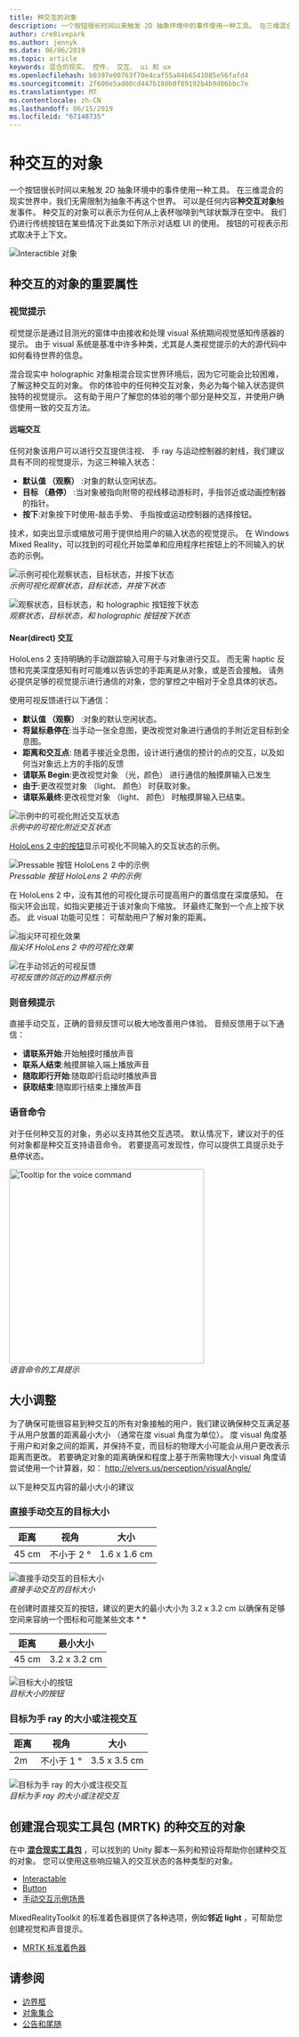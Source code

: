 ```yaml
---
title: 种交互的对象
description: 一个按钮很长时间以来触发 2D 抽象环境中的事件使用一种工具。 在三维混合的现实世界中，我们无需限制为抽象不再这个世界。
author: cre8ivepark
ms.author: jennyk
ms.date: 06/06/2019
ms.topic: article
keywords: 混合的现实、 控件、 交互、 ui 和 ux
ms.openlocfilehash: b0397e00763f70e4caf55a84b6541085e56fafd4
ms.sourcegitcommit: 2f600e5ad00cd447b180b0f89192b4b9d86bbc7e
ms.translationtype: MT
ms.contentlocale: zh-CN
ms.lasthandoff: 06/15/2019
ms.locfileid: "67148735"
---
```

# <a name="interactable-object"></a>种交互的对象

一个按钮很长时间以来触发 2D 抽象环境中的事件使用一种工具。 在三维混合的现实世界中，我们无需限制为抽象不再这个世界。 可以是任何内容**种交互对象**触发事件。 种交互的对象可以表示为任何从上表杯咖啡到气球状飘浮在空中。 我们仍进行传统按钮在某些情况下此类如下所示对话框 UI 的使用。 按钮的可视表示形式取决于上下文。

![Interactible 对象](images/640px-interactibleobject-hero-640px.jpg)


## <a name="important-properties-of-the-interactable-object"></a>种交互的对象的重要属性

### <a name="visual-cue"></a>视觉提示

视觉提示是通过目测光的窗体中由接收和处理 visual 系统期间视觉感知传感器的提示。 由于 visual 系统是基准中许多种类，尤其是人类视觉提示的大的源代码中如何看待世界的信息。

混合现实中 holographic 对象相混合现实世界环境后，因为它可能会比较困难，了解这种交互的对象。 你的体验中的任何种交互对象，务必为每个输入状态提供独特的视觉提示。 这有助于用户了解您的体验的哪个部分是种交互，并使用户确信使用一致的交互方法。

#### <a name="far-interactions"></a>远端交互

任何对象该用户可以进行交互提供注视、 手 ray 与运动控制器的射线，我们建议具有不同的视觉提示，为这三种输入状态：
* **默认值 （观察）** :对象的默认空闲状态。
* **目标 （悬停）** :当对象被指向附带的视线移动游标时，手指邻近或动画控制器的指针。
* **按下**:对象按下时使用-敲击手势、 手指按或运动控制器的选择按钮。

技术，如突出显示或缩放可用于提供给用户的输入状态的视觉提示。 在 Windows Mixed Reality，可以找到的可视化开始菜单和应用程序栏按钮上的不同输入的状态的示例。 

![示例可视化观察状态，目标状态，并按下状态](images/640px-interactibleobject-states.png)<br>
*示例可视化观察状态，目标状态，并按下状态*

![观察状态，目标状态，和 holographic 按钮按下状态](images/MRTK_InteractableState.png)<br>
*观察状态，目标状态，和 holographic 按钮按下状态*

#### <a name="neardirect-interactions"></a>Near(direct) 交互

HoloLens 2 支持明确的手动跟踪输入可用于与对象进行交互。 而无需 haptic 反馈和完美深度感知有时可能难以告诉您的手距离是从对象，或是否会接触。 请务必提供足够的视觉提示进行通信的对象，您的掌控之中相对于全息具体的状态。

使用可视反馈进行以下通信：
* **默认值 （观察）** :对象的默认空闲状态。
* **将鼠标悬停在**:当手动一张全息图，更改视觉对象进行通信的手附近定目标到全息图。 
* **距离和交互点**: 随着手接近全息图，设计进行通信的预计的点的交互，以及如何当对象远上方的手指的反馈
* **请联系 Begin**:更改视觉对象 （光，颜色） 进行通信的触摸屏输入已发生
* **由于**:更改视觉对象 （light、 颜色） 时获取对象。
* **请联系最终**:更改视觉对象 （light、 颜色） 时触摸屏输入已结束。

![示例中的可视化附近交互状态](images/640px-interactibleobject-states-near.jpg)<br>
*示例中的可视化附近交互状态*

[HoloLens 2 中的按钮](https://microsoft.github.io/MixedRealityToolkit-Unity/Documentation/README_Button.html)显示可视化不同输入的交互状态的示例。

![Pressable 按钮 HoloLens 2 中的示例](images/640px-interactibleobject-pressablebutton-650px2.jpg)<br>
*Pressable 按钮 HoloLens 2 中的示例*

在 HoloLens 2 中，没有其他的可视化提示可提高用户的置信度在深度感知。 在指尖环会出现，如指尖更接近于该对象向下缩放。 环最终汇聚到一个点上按下状态。 此 visual 功能可见性： 可帮助用户了解对象的距离。

![指尖环可视化效果](images/640px-interactibleobject-pressablebutton-650px3.jpg)<br>
*指尖环 HoloLens 2 中的可视化效果*

![在手动邻近的可视反馈](images/HoloLens2_Proximity.gif)<br>
*可视反馈的邻近的边界框示例*


### <a name="audio-cue"></a>则音频提示
直接手动交互，正确的音频反馈可以极大地改善用户体验。 音频反馈用于以下通信：
* **请联系开始**:开始触摸时播放声音
* **联系人结束**:触摸屏输入端上播放声音
* **随取即行开始**:随取即行启动时播放声音
* **获取结束**:随取即行结束上播放声音

### <a name="voice-command"></a>语音命令
对于任何种交互的对象，务必以支持其他交互选项。 默认情况下，建议对于的任何对象都是种交互支持语音命令。 若要提高可发现性，你可以提供工具提示处于悬停状态。

<img src="images/640px-interactibleobject-voicecommand.jpg" alt="Tooltip for the voice command" title="语音命令的工具提示" width="350"><br/>*语音命令的工具提示*

## <a name="sizing"></a>大小调整
为了确保可能很容易到种交互的所有对象接触的用户，我们建议确保种交互满足基于从用户放置的距离最小大小 （通常在度 visual 角度为单位）。 度 visual 角度基于用户和对象之间的距离，并保持不变，而目标的物理大小可能会从用户更改表示距离而更改。 若要确定对象的距离确保和程度上基于所需物理大小 visual 角度请尝试使用一个计算器，如： http://elvers.us/perception/visualAngle/

以下是种交互内容的最小大小的建议

### <a name="target-size-for-direct-hand-interaction"></a>直接手动交互的目标大小
| 距离 | 视角 | 大小 |
|---------|---------|---------|
| 45 cm  | 不小于 2 ° | 1.6 x 1.6 cm |

![直接手动交互的目标大小](images/TargetSizingNear.jpg)<br>
*直接手动交互的目标大小*

在创建时直接交互的按钮，建议的更大的最小大小为 3.2 x 3.2 cm 以确保有足够空间来容纳一个图标和可能某些文本 * *

| 距离 | 最小大小 |
|---------|---------|
| 45 cm  | 3.2 x 3.2 cm |

![目标大小的按钮](images/TargetSizingButtons.png)<br>
*目标大小的按钮*


### <a name="target-size-for-hand-ray-or-gaze-interaction"></a>目标为手 ray 的大小或注视交互
| 距离 | 视角 | 大小 |
|---------|---------|---------|
| 2m  | 不小于 1 ° | 3.5 x 3.5 cm |

![目标为手 ray 的大小或注视交互](images/TargetSizingFar.jpg)<br>
*目标为手 ray 的大小或注视交互*

## <a name="creating-interactable-object-with-mixed-reality-toolkit-mrtk"></a>创建混合现实工具包 (MRTK) 的种交互的对象

在中 **[混合现实工具包](https://github.com/Microsoft/MixedRealityToolkit-Unity)** ，可以找到的 Unity 脚本一系列和预设将帮助你创建种交互的对象。 您可以使用这些响应输入的交互状态的各种类型的对象。

* [Interactable](https://microsoft.github.io/MixedRealityToolkit-Unity/Documentation/README_Interactable.html)
* [Button](https://microsoft.github.io/MixedRealityToolkit-Unity/Documentation/README_Button.html)
* [手动交互示例场景](https://github.com/microsoft/MixedRealityToolkit-Unity/blob/mrtk_release/Documentation/README_HandInteractionExamples.md)

MixedRealityToolkit 的标准着色器提供了各种选项，例如**邻近 light** ，可帮助您创建视觉和声音提示。
* [MRTK 标准着色器](https://github.com/microsoft/MixedRealityToolkit-Unity/blob/mrtk_development/Documentation/README_MRTKStandardShader.md)


## <a name="see-also"></a>请参阅

* [边界框](app-bar-and-bounding-box.md)
* [对象集合](object-collection.md)
* [公告和尾随](billboarding-and-tag-along.md)